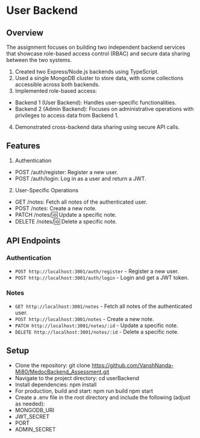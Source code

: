 # User Backend


## Overview
The assignment focuses on building two independent backend services that showcase role-based access control (RBAC) and secure data sharing between the two systems.

1. Created two Express/Node.js backends using TypeScript.
2. Used a single MongoDB cluster to store data, with some collections accessible across both backends.
3. Implemented role-based access:
- Backend 1 (User Backend): Handles user-specific functionalities.
- Backend 2 (Admin Backend): Focuses on administrative operations with privileges to access data from Backend 1.
4. Demonstrated cross-backend data sharing using secure API calls.

## Features
1. Authentication
- POST /auth/register: Register a new user.
- POST /auth/login: Log in as a user and return a JWT.

2. User-Specific Operations
- GET /notes: Fetch all notes of the authenticated user.
- POST /notes: Create a new note.
- PATCH /notes/:id: Update a specific note.
- DELETE /notes/:id: Delete a specific note.

## API Endpoints
### Authentication
- `POST http://localhost:3001/auth/register` - Register a new user.
- `POST http://localhost:3001/auth/login` - Login and get a JWT token.

### Notes
- `GET http://localhost:3001/notes` - Fetch all notes of the authenticated user.
- `POST http://localhost:3001/notes` - Create a new note.
- `PATCH http://localhost:3001/notes/:id` - Update a specific note.
- `DELETE http://localhost:3001/notes/:id` - Delete a specific note.

## Setup
- Clone the repository: git clone https://github.com/VanshNanda-Mi80/MedocBackend_Assessment.git
- Navigate to the project directory: cd userBackend
- Install dependencies: npm install
- For production, build and start: npm run build npm start
- Create a .env file in the root directory and include the following (adjust as needed):
- MONGODB_URI
- JWT_SECRET
- PORT
- ADMIN_SECRET

